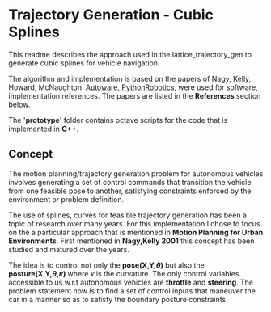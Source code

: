 # Trajectory Generation - Cubic Splines  

This readme describes the approach used in the lattice_trajectory_gen to generate cubic splines for vehicle navigation. 

The algorithm and implementation is based on the papers of Nagy, Kelly, Howard, McNaughton.  [Autoware](https://github.com/CPFL/Autoware), [PythonRobotics](https://github.com/AtsushiSakai/PythonRobotics), were used for software, implementation references. The papers are listed in the **References** section below.

The '**prototype**'  folder contains octave scripts for the code that is implemented in **C++**. 



## Concept 

The motion planning/trajectory generation problem for autonomous vehicles involves generating a set of control commands that transition the vehicle from one feasible pose to another, satisfying constraints enforced by the environment or problem definition. 

The use of splines, curves for feasible trajectory generation has been a topic of research over many years. For this implementation I chose to focus on the a particular approach that is mentioned in **Motion Planning for Urban Environments**.  First mentioned in **Nagy,Kelly 2001** this concept has been studied and matured over the years.

The idea is to control not only the **pose(X,Y,$\theta$)** but also the **posture(X,Y,$\theta$,$\kappa$)** where $\kappa$ is the curvature. The only control variables accessible to us w.r.t autonomous vehicles are **throttle** and **steering**. The problem statement now is to find a set of control inputs that maneuver the car in a manner so as to satisfy the boundary posture constraints.  